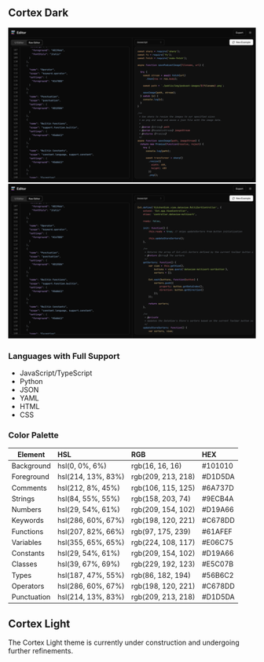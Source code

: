 ## Cortex Dark

![Cortex Dark 1](./images/cortex-dark-1.png)
![Cortex Dark 2](./images/cortex-dark-2.png)

### Languages with Full Support

- JavaScript/TypeScript
- Python
- JSON
- YAML
- HTML
- CSS

### Color Palette

| Element     | HSL                | RGB                | HEX     |
| ----------- | :----------------- | :----------------- | :------ |
| Background  | hsl(0, 0%, 6%)     | rgb(16, 16, 16)    | #101010 |
| Foreground  | hsl(214, 13%, 83%) | rgb(209, 213, 218) | #D1D5DA |
| Comments    | hsl(212, 8%, 45%)  | rgb(106, 115, 125) | #6A737D |
| Strings     | hsl(84, 55%, 55%)  | rgb(158, 203, 74)  | #9ECB4A |
| Numbers     | hsl(29, 54%, 61%)  | rgb(209, 154, 102) | #D19A66 |
| Keywords    | hsl(286, 60%, 67%) | rgb(198, 120, 221) | #C678DD |
| Functions   | hsl(207, 82%, 66%) | rgb(97, 175, 239)  | #61AFEF |
| Variables   | hsl(355, 65%, 65%) | rgb(224, 108, 117) | #E06C75 |
| Constants   | hsl(29, 54%, 61%)  | rgb(209, 154, 102) | #D19A66 |
| Classes     | hsl(39, 67%, 69%)  | rgb(229, 192, 123) | #E5C07B |
| Types       | hsl(187, 47%, 55%) | rgb(86, 182, 194)  | #56B6C2 |
| Operators   | hsl(286, 60%, 67%) | rgb(198, 120, 221) | #C678DD |
| Punctuation | hsl(214, 13%, 83%) | rgb(209, 213, 218) | #D1D5DA |

## Cortex Light

The Cortex Light theme is currently under construction and undergoing further refinements.
